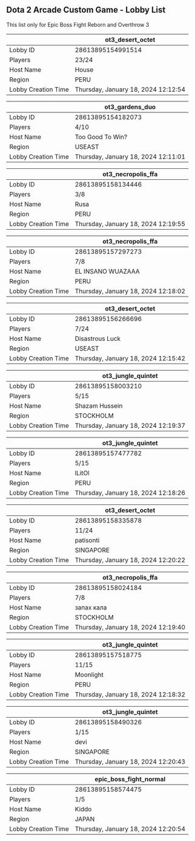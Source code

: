 ## Dota 2 Arcade Custom Game - Lobby List

This list only for Epic Boss Fight Reborn and Overthrow 3

|  | ot3_desert_octet |
| ------ | ------ |
| Lobby ID | 28613895154991514 |
| Players | 23/24 |
| Host Name | House |
| Region | PERU |
| Lobby Creation Time | Thursday, January 18, 2024 12:12:54 |


|  | ot3_gardens_duo |
| ------ | ------ |
| Lobby ID | 28613895154182073 |
| Players | 4/10 |
| Host Name | Too Good To Win? |
| Region | USEAST |
| Lobby Creation Time | Thursday, January 18, 2024 12:11:01 |


|  | ot3_necropolis_ffa |
| ------ | ------ |
| Lobby ID | 28613895158134446 |
| Players | 3/8 |
| Host Name | Rusa |
| Region | PERU |
| Lobby Creation Time | Thursday, January 18, 2024 12:19:55 |


|  | ot3_necropolis_ffa |
| ------ | ------ |
| Lobby ID | 28613895157297273 |
| Players | 7/8 |
| Host Name | EL INSANO WUAZAAA |
| Region | PERU |
| Lobby Creation Time | Thursday, January 18, 2024 12:18:02 |


|  | ot3_desert_octet |
| ------ | ------ |
| Lobby ID | 28613895156266696 |
| Players | 7/24 |
| Host Name | Disastrous Luck |
| Region | USEAST |
| Lobby Creation Time | Thursday, January 18, 2024 12:15:42 |


|  | ot3_jungle_quintet |
| ------ | ------ |
| Lobby ID | 28613895158003210 |
| Players | 5/15 |
| Host Name | Shazam Hussein |
| Region | STOCKHOLM |
| Lobby Creation Time | Thursday, January 18, 2024 12:19:37 |


|  | ot3_jungle_quintet |
| ------ | ------ |
| Lobby ID | 28613895157477782 |
| Players | 5/15 |
| Host Name | lLitOl |
| Region | PERU |
| Lobby Creation Time | Thursday, January 18, 2024 12:18:26 |


|  | ot3_desert_octet |
| ------ | ------ |
| Lobby ID | 28613895158335878 |
| Players | 11/24 |
| Host Name | patisonti |
| Region | SINGAPORE |
| Lobby Creation Time | Thursday, January 18, 2024 12:20:22 |


|  | ot3_necropolis_ffa |
| ------ | ------ |
| Lobby ID | 28613895158024184 |
| Players | 7/8 |
| Host Name | запах кала |
| Region | STOCKHOLM |
| Lobby Creation Time | Thursday, January 18, 2024 12:19:40 |


|  | ot3_jungle_quintet |
| ------ | ------ |
| Lobby ID | 28613895157518775 |
| Players | 11/15 |
| Host Name | Moonlight |
| Region | PERU |
| Lobby Creation Time | Thursday, January 18, 2024 12:18:32 |


|  | ot3_jungle_quintet |
| ------ | ------ |
| Lobby ID | 28613895158490326 |
| Players | 1/15 |
| Host Name | devi |
| Region | SINGAPORE |
| Lobby Creation Time | Thursday, January 18, 2024 12:20:43 |


|  | epic_boss_fight_normal |
| ------ | ------ |
| Lobby ID | 28613895158574475 |
| Players | 1/5 |
| Host Name | Kiddo |
| Region | JAPAN |
| Lobby Creation Time | Thursday, January 18, 2024 12:20:54 |


